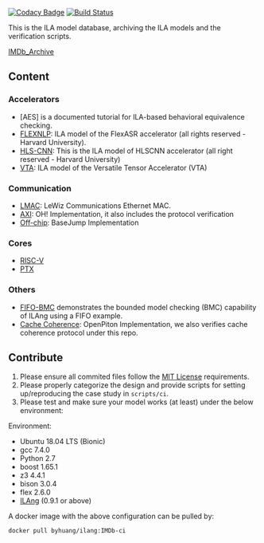 [![Codacy Badge](https://api.codacy.com/project/badge/Grade/129d02949d13460c910acda8d5408cc8)](https://app.codacy.com/app/Bo-Yuan-Huang/IMDb?utm_source=github.com&utm_medium=referral&utm_content=PrincetonUniversity/IMDb&utm_campaign=Badge_Grade_Dashboard)
[![Build Status](https://travis-ci.org/PrincetonUniversity/IMDb.svg?branch=master)](https://travis-ci.org/PrincetonUniversity/IMDb)

This is the ILA model database, archiving the ILA models and the verification scripts.

[IMDb_Archive](https://github.com/PrincetonUniversity/IMDb-Archive)

## Content

### Accelerators

-   [AES] is a documented tutorial for ILA-based behavioral equivalence checking.
-   [FLEXNLP](https://github.com/PrincetonUniversity/flexnlp-ila): ILA model of the FlexASR accelerator (all rights reserved - Harvard University).
-   [HLS-CNN](https://github.com/PrincetonUniversity/hlscnn-ila): This is the ILA model of HLSCNN accelerator (all right reserved - Harvard University)
-   [VTA](https://github.com/LeeOHzzZ/vta-ila): ILA model of the Versatile Tensor Accelerator (VTA)

### Communication

-   [LMAC](https://github.com/LeeOHzzZ/lmac-ila): LeWiz Communications Ethernet MAC.
-   [AXI](https://github.com/PrincetonUniversity/ILA_AXI_Protocol): OH! Implementation, it also includes the protocol verification
-   [Off-chip](https://github.com/HuaixiLu/ILA_Offchip_Protocol): BaseJump Implementation

### Cores

-   [RISC-V](cores/RISC-V)
-   [PTX](cores/PTX)

### Others

-   [FIFO-BMC](examples/FIFO-BMC) demonstrates the bounded model checking (BMC) capability of ILAng using a FIFO example.
-   [Cache Coherence](https://github.com/HuaixiLu/ILA_CCP): OpenPiton Implementation, we also verifies cache coherence protocol under this repo.

## Contribute

1.  Please ensure all commited files follow the [MIT License](LICENSE) requirements.
2.  Please properly categorize the design and provide scripts for setting up/reproducing the case study in `scripts/ci`.
3.  Please test and make sure your model works (at least) under the below environment:

Environment:
-   Ubuntu 18.04 LTS (Bionic)
-   gcc 7.4.0 
-   Python 2.7
-   boost 1.65.1
-   z3 4.4.1
-   bison 3.0.4
-   flex 2.6.0
-   [ILAng](https://github.com/Bo-Yuan-Huang/ILAng) (0.9.1 or above)

A docker image with the above configuration can be pulled by:

``` bash
docker pull byhuang/ilang:IMDb-ci
```

